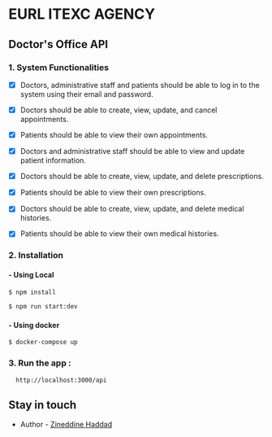 # EURL ITEXC AGENCY
## Doctor's Office API


### 1. System Functionalities


- [x] Doctors, administrative staff and patients should be able to log in to the system using their email and password.

- [x] Doctors should be able to create, view, update, and cancel appointments.
  
- [x] Patients should be able to view their own appointments.
  
- [x] Doctors and administrative staff should be able to view and update patient information.
  
- [x] Doctors should be able to create, view, update, and delete prescriptions.
  
- [x] Patients should be able to view their own prescriptions.

- [x] Doctors should be able to create, view, update, and delete medical histories.
  
- [x] Patients should be able to view their own medical histories. 

### 2. Installation

#### - Using Local
```bash
$ npm install
```

```bash
$ npm run start:dev
```
#### - Using docker

```bash
$ docker-compose up
```

### 3. Run the app : 
```
  http://localhost:3000/api
```
## Stay in touch

- Author - [Zineddine Haddad](https://zineddine.me)